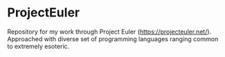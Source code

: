 # ProjectEuler
Repository for my work through Project Euler (https://projecteuler.net/).  Approached with diverse set of programming languages ranging common to extremely esoteric.
